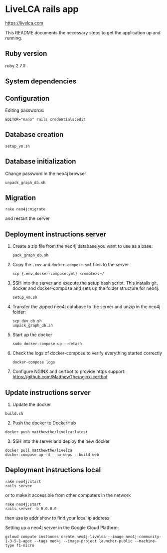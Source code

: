 # LiveLCA rails app

https://livelca.com

This README documents the necessary steps to get the application up and running.

## Ruby version

ruby 2.7.0

## System dependencies

## Configuration

Editing passwords:

```
EDITOR="nano" rails credentials:edit
```

## Database creation

```
setup_vm.sh
```

## Database initialization

Change password in the neo4j browser

```
unpack_graph_db.sh
```

## Migration

```
rake neo4j:migrate
```

and restart the server

## Deployment instructions server

1. Create a zip file from the neo4j database you want to use as a base:
   ```
   pack_graph_db.sh
   ```

2. Copy the `.env` and `docker-compose.yml` files to the server
   ```
   scp {.env,docker-compose.yml} <remote>:~/
   ```

3. SSH into the server and execute the setup bash script. This installs git, docker and docker-compose and sets up the folder structure for neo4j:
   ```
   setup_vm.sh
   ```
   
4. Transfer the zipped neo4j database to the server and unzip in the neo4j folder:
   ```
   scp_dev_db.sh
   unpack_graph_db.sh
   ```

5. Start up the docker
   ```
   sudo docker-compose up --detach
   ```

6. Check the logs of docker-compose to verify everything started correctly
   ```
   docker-compose logs
   ```

7. Configure NGINX and certbot to provide https support: https://github.com/MatthewThe/nginx-certbot

## Update instructions server

1. Update the docker
```
build.sh
```

2. Push the docker to DockerHub
```
docker push matthewthe/livelca:latest
```

3. SSH into the server and deploy the new docker
```
docker pull matthewthe/livelca
docker-compose up -d --no-deps --build web
```

## Deployment instructions local

```
rake neo4j:start
rails server
```

or to make it accessible from other computers in the network

```
rake neo4j:start
rails server -b 0.0.0.0
```

then use ip addr show to find your local ip address

Setting up a neo4j server in the Google Cloud Platform:
```
gcloud compute instances create neo4j-livelca --image neo4j-community-1-3-5-1-apoc --tags neo4j --image-project launcher-public --machine-type f1-micro
```
